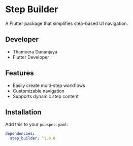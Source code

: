 # Step Builder

A Flutter package that simplifies step-based UI navigation.

## Developer 

- Thameera Dananjaya 
- Flutter Developer 

## Features
- Easily create multi-step workflows
- Customizable navigation
- Supports dynamic step content

## Installation

Add this to your `pubspec.yaml`:

```yaml
dependencies:
  step_builder: ^1.0.0
